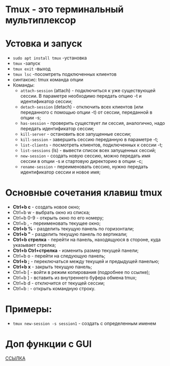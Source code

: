 # Tmux - это терминальный мультиплексор
# Устовка и запуск

* `sudo apt install tmux` -установка
* `tmux` -запуск
* `tmux exit` -выход
* `tmux lsc` -посомтреть подключенных клиентов
* синтаксис: tmux команда опции
* Команды:
  * `attach-session` (attach) - подключиться к уже существующей сессии. В параметре необходимо передать опцию -t и идентификатор сессии;
  * `detach-session` (detach) - отключить всех клиентов (или переданного с помощью опции -t) от сессии, переданной в опции -s;
  * `has-session` - проверить существует ли сессия, аналогично, надо передать идентификатор сессии;
  * `kill-server` - остановить все запущенные сессии;
  * `kill-session` - завершить сессию переданную в параметре -t;
  * `list-clients` - посмотреть клиентов, подключенных к сессии -t;
  * `list-sessions` (ls) - вывести список всех запущенных сессий;
  * `new-session` - создать новую сессию, можно передать имя сессии в опции -s и стартовую директорию в опции -c;
  * `rename-session` - переименовать сессию, нужно передать идентификатор сессии и новое имя;

# Основные сочетания клавиш tmux
* **Ctrl+b c** - создать новое окно;
* Ctrl+b w - выбрать окно из списка;
* Ctrl+b 0-9 - открыть окно по его номеру;
* Ctrl+b , - переименовать текущее окно;
* **Ctrl+b %** - разделить текущую панель по горизонтали;
* **Ctrl+b "** - разделить текущую панель по вертикали;
* **Ctrl+b стрелка** - перейти на панель, находящуюся в стороне, куда указывает стрелка;
* **Ctrl+b Ctrl+стрелка** - изменить размер текущей панели;
* Ctrl+b o - перейти на следующую панель;
* **Ctrl+b ;** - переключаться между текущей и предыдущей панелью;
* **Ctrl+b x** - закрыть текущую панель;
* Ctrl+b [ - войти в режим копирования (подробнее по ссылке);
* Ctrl+b ] - вставить из внутреннего буфера обмена tmux;
* Ctrl+b d - отключится от текущей сессии;
* Ctrl+b : - открыть командную строку.

# Примеры:
* `tmux new-session -s session1` - создать с определенным именем
  
# Доп функции с GUI
[ССЫЛКА](https://losst.ru/shpargalka-po-tmux)